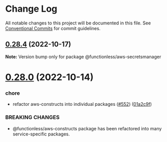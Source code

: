 # Change Log

All notable changes to this project will be documented in this file.
See [Conventional Commits](https://conventionalcommits.org) for commit guidelines.

## [0.28.4](https://github.com/functionless/functionless/compare/v0.28.3...v0.28.4) (2022-10-17)

**Note:** Version bump only for package @functionless/aws-secretsmanager

# [0.28.0](https://github.com/functionless/functionless/compare/v0.27.4...v0.28.0) (2022-10-14)

### chore

- refactor aws-constructs into individual packages ([#552](https://github.com/functionless/functionless/issues/552)) ([01a2c9f](https://github.com/functionless/functionless/commit/01a2c9ff714e811f679ab25d9d62722e535eaf6b))

### BREAKING CHANGES

- @functionless/aws-constructs package has been refactored into many service-specific packages.
